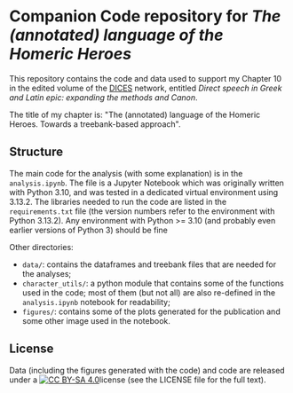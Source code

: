 # Companion Code repository for *The (annotated) language of the Homeric Heroes*

This repository contains the code and data used to support my Chapter 10 in the edited volume of the [DICES](https://www.dices.uni-rostock.de/en/about-dices/) network, entitled *Direct speech in Greek and Latin epic: expanding the methods and Canon*.

The title of my chapter is: "The (annotated) language of the Homeric Heroes. Towards a treebank-based approach".

## Structure

The main code for the analysis (with some explanation) is in the `analysis.ipynb`. The file is a Jupyter Notebook which was originally written with Python 3.10, and was tested in a dedicated virtual environment using 3.13.2. The libraries needed to run the code are listed in the `requirements.txt` file (the version numbers refer to the environment with Python 3.13.2). Any environment with Python >= 3.10 (and probably even earlier versions of Python 3) should be fine

Other directories:
- `data/`: contains the dataframes and treebank files that are needed for the analyses;
- `character_utils/`: a python module that contains some of the functions used in the code; most of them (but not all) are also re-defined in the `analysis.ipynb` notebook for readability;
- `figures/`: contains some of the plots generated for the publication and some other image used in the notebook.

## License

Data (including the figures generated with the code) and code are released under a [![CC BY-SA 4.0](https://img.shields.io/badge/License-CC%20BY--SA%204.0-lightgrey.svg)](https://creativecommons.org/licenses/by-sa/4.0/)license (see the LICENSE file for the full text).
